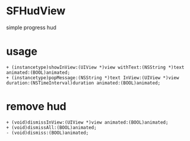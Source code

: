 # SFHudView
simple progress hud
# usage
    + (instancetype)showInView:(UIView *)view withText:(NSString *)text animated:(BOOL)animated;
    + (instancetype)popMessage:(NSString *)text InView:(UIView *)view duration:(NSTimeInterval)duration animated:(BOOL)animated;
    
# remove hud
    + (void)dismissInView:(UIView *)view animated:(BOOL)animated;
    + (void)dismissAll:(BOOL)animated;
    - (void)dismiss:(BOOL)animated;
